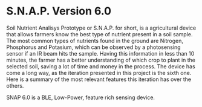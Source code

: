 # S.N.A.P. Version 6.0

Soil Nutrient Analisys Prototype or S.N.A.P. for short, is a agricultural device that allows farmers know the best type of nutrient present in a soil sample. The most common types of nutrients found in the ground are Nitrogen, Phosphorus and Potasium, which can be observed by a photosensing sensor if an IR beam hits the sample. Having this information in less than 10 minutes, the farmer has a better understanding of which crop to plant in the selected soil, saving a lot of time and money in the process. The device has come a long way, as the iteration presented in this project is the sixth one. Here is a summary of the most relevant features this iteration has over the others.

SNAP 6.0 is a BLE, Low-Power, feature rich sensing device. 

